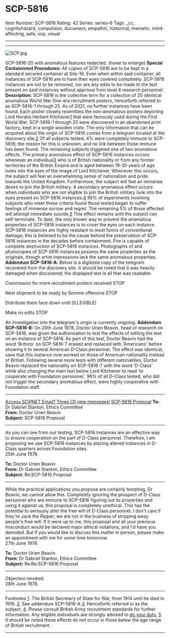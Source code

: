 # SCP-5816
Item Number: SCP-5816
Rating: 42
Series: series-6
Tags: _cc, cognitohazard, compulsion, document, empathic, historical, memetic, mind-affecting, safe, scp, visual

---

* * *
![SCP.jpg](https://cdn.discordapp.com/attachments/639910534191513627/834527615833735269/SCP.jpg)  

SCP-5816-20 with anomalous features redacted. (hover to enlarge)
**Special Containment Procedures:** All copies of SCP-5816 are to be kept in a standard secured container at Site-19. Even when within said container, all instances of SCP-5816 are to have their eyes covered completely. SCP-5816 instances are not to be removed, nor are any edits to be made to the text present on said instances without approval from level 4 research personnel.
**Description:** SCP-5816 is the collective term for a collection of 25 identical anomalous World War One-era recruitment posters, henceforth referred to as SCP-5816-1 through 25. As of 2021, no further instances have been found. Each poster closely resembles the non-anomalous posters depicting Lord Horatio Herbert Kitchener[1](javascript:;) that were famously used during the First World War. SCP-5816-1 through 25 were discovered in an abandoned print factory, kept in a single wooden crate. The only information that can be acquired about the origin of SCP-5816 comes from a telegram located at the discovery site.[2](javascript:;)
Of all subjects tested, 4% were completely immune to SCP-5816; the reason for this is unknown, and no link between those immune has been found. The remaining subjects triggered one of two anomalous effects.
The primary anomalous effect of SCP-5816 instances occurs whenever an individual[3](javascript:;) who is of British nationality or from any former territories of the British Empire and is aged between 19-30 years of age looks into the eyes of the image of Lord Kitchener. Whenever this occurs, the subject will feel an overwhelming sense of nationalism and pride towards the United Kingdom. Furthermore, the subject will feel an immense desire to join the British military.
A secondary anomalous effect occurs when individuals who are not eligible to join the British military look into the eyes present on SCP-5816 instances.[4](javascript:;) 95% of experiments involving subjects who meet these criteria found those tested began to suffer feelings of immense sorrow and regret. The remaining 5% of those affected will attempt immediate suicide.[5](javascript:;) This effect remains until the subject can self-terminate.
To date, the only known way to prevent the anomalous properties of SCP-5816 instances is to cover the eyes on each instance.
SCP-5816 instances are highly resistant to most forms of conventional damage; this is believed to be the cause behind the preservation of SCP-5816 instances in the decades before containment. Fire is capable of complete destruction of SCP-5816 instances.
Photographs of and photocopies of SCP-5816 instances possess the same properties as the originals, though artist impressions lack the same anomalous properties.
**Addendum SCP-5816-A:** Below is a digitized copy of the telegram recovered from the discovery site. It should be noted that it was heavily damaged when discovered; the displayed text is all that was readable.
  
Commission for more recruitment posters received STOP  
  
Next shipment to be ready by Somme offensive STOP  
  
Distribute them face down until [ILLEGIBLE]  
  
Make no edits STOP  
  

An investigation into the telegram's origin is currently ongoing.
**Addendum SCP-5816-B:** On 20th June 1978, Doctor Urien Beavin, head of research on SCP-5816, was given the authorisation to test the effects of editing the text on an instance of SCP-5816. As part of this test, Doctor Beavin had the word 'Britons' on SCP-5816-7 erased and replaced with 'Americans' before showing it to several American D-Class personnel. The effect was identical, save that this instance now worked on those of American nationality instead of British.
Following several more tests with different nationalities, Doctor Beavin replaced the nationality on SCP-5816-7 with the word 'D-Class' while also changing the main text below Lord Kitchener to read 'to cooperate with Foundation personnel.' 96% of all D-Class tested, who did not trigger the secondary anomalous effect, were highly cooperative with Foundation staff.
* * *
[Access SCiPNET Email? Three (3) new messages!](javascript:;)
[SCP-5816 Proposal](javascript:;)
**To:** Dr Gabriel Stanton, Ethics Committee  
**From:** Doctor Urien Beavin  
**Subject:** SCP-5816 Proposal
* * *
As you can see from our testing, SCP-5816 instances are an effective way to ensure cooperation on the part of D-Class personnel. Therefore, I am proposing we use SCP-5816 instances by placing altered instances in D-Class quarters across Foundation sites.  
25th June 1978.
  

**To:** Doctor Urien Beavin  
**From:** Dr Gabriel Stanton, Ethics Committee  
**Subject:** Re:SCP-5816 Proposal
* * *
While the practical applications you propose are certainly tempting, Dr Beavin, we cannot allow this. Completely ignoring the prospect of D-Class personnel who are immune to SCP-5816 figuring out its properties and using it against us, this proposal is completely unethical. This has the potential to seriously alter the free will of D-Class personnel. I don't care if they're Jack the Ripper; we are not in the business of stripping away people's free will. If it were up to me, this proposal and all your previous misconduct would be declared major ethical violations, and I'd have you demoted. But if you would like to discuss this matter in person, please make an appointment with me for some time tomorrow.  
27th June 1978.
  

**To:** Doctor Urien Beavin  
**From:** Dr Gabriel Stanton, Ethics Committee  
**Subject:** Re:Re:SCP-5816 Proposal
* * *
Objection revoked.  
28th June 1978.
* * *
Footnotes
[1](javascript:;). The British Secretary of State for War, from 1914 until he died in 1916.
[2](javascript:;). See addendum SCP-5816-A
[3](javascript:;). Henceforth referred to as the subject.
[4](javascript:;). Please consult British Army recruitment standards for further information. Any eligible individuals are strongly advised to [do your duty.](https://www.army.mod.uk/careers/)
[5](javascript:;). It should be noted these effects do not occur in those below the age range of British recruitment.
* * *
